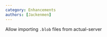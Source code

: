 ```yaml
---
category: Enhancements
authors: [Jackenmen]
---
```


Allow importing `.blob` files from actual-server

